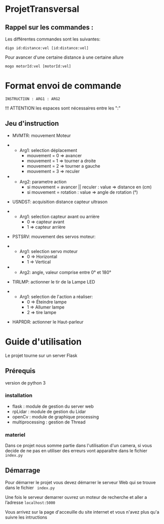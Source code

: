 # ProjetTransversal


## Rappel sur les commandes : 
Les différentes commandes sont les suivantes:
```
digo id:distance:vel [id:distance:vel] 
```
Pour avancer d'une certaine distance à une certaine allure
```
mogo motorId:vel [motorId:vel]
```


# Format envoi de commande 

``INSTRUCTION : ARG1 : ARG2``

!!! ATTENTION les espaces sont nécessaires entre les ":"
## Jeu d'instruction 

- MVMTR: mouvement Moteur 
- - Arg1: selection déplacement 
    *  mouvement = 0 => avancer
    * mouvement = 1 => tourner a droite
    * mouvement = 2 => tourner a gauche
    * mouvement = 3 => reculer

- - Arg2: parametre action
    * si mouvement = avancer || reculer : value  => distance en (cm)
    * si mouvement = rotation : value => angle de rotation (°)

- USNDST: acquisition distance capteur ultrason
- - Arg1: selection capteur avant ou arrière
	 * 0 => capteur avant
	 * 1 => capteur arrière

- PSTSRV: mouvement des servos moteur:
- - Arg1: selection servo moteur
    *  0 => Horizontal
    *  1 => Vertical

- - Arg2: angle, valeur comprise entre 0° et 180°

- TIRLMP: actionner le tir de la Lampe LED
- - Arg1: selection de l'action a réaliser:
    * 0 => Éteindre lampe
    * 1 => Allumer lampe
    * 2 => tire lampe

- HAPRDR: actionner le Haut-parleur
    


# Guide d'utilisation 

Le projet tourne sur un server Flask 

## Prérequis

 version de python 3
### installation

- flask : module de gestion du server web
- rpLidar : module de gestion du Lidar
- openCv : module de graphique processing
- multiprocessing : gestion de Thread 

### materiel
Dans ce projet nous somme partie dans l'utilisation d'un camera, si vous decide de ne pas en utiliser des erreurs vont apparaître dans le fichier ``index.py``

## Démarrage

Pour démarrer le projet vous devez démarrer le serveur Web qui se trouve dans le fichier `` index.py``

Une fois le serveur demarrer ouvrez un moteur de recherche et aller a l’adresse ``localhost:5000``

Vous arrivez sur la page d'acceuille du site internet et vous n'avez plus qu'a suivre les intructions 


